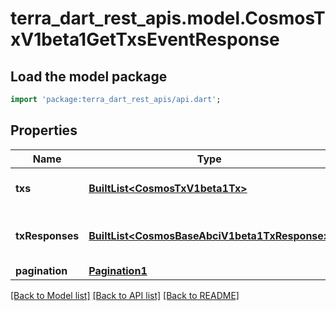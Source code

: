 # terra_dart_rest_apis.model.CosmosTxV1beta1GetTxsEventResponse

## Load the model package
```dart
import 'package:terra_dart_rest_apis/api.dart';
```

## Properties
Name | Type | Description | Notes
------------ | ------------- | ------------- | -------------
**txs** | [**BuiltList&lt;CosmosTxV1beta1Tx&gt;**](CosmosTxV1beta1Tx.md) | txs is the list of queried transactions. | [optional] 
**txResponses** | [**BuiltList&lt;CosmosBaseAbciV1beta1TxResponse&gt;**](CosmosBaseAbciV1beta1TxResponse.md) | tx_responses is the list of queried TxResponses. | [optional] 
**pagination** | [**Pagination1**](Pagination1.md) |  | [optional] 

[[Back to Model list]](../README.md#documentation-for-models) [[Back to API list]](../README.md#documentation-for-api-endpoints) [[Back to README]](../README.md)


